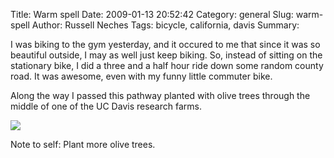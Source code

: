 Title: Warm spell
Date: 2009-01-13 20:52:42
Category: general
Slug: warm-spell
Author: Russell Neches
Tags: bicycle, california, davis
Summary: 


I was biking to the gym yesterday, and it occured to me that since it
was so beautiful outside, I may as well just keep biking. So, instead of
sitting on the stationary bike, I did a three and a half hour ride down
some random county road. It was awesome, even with my funny little
commuter bike.

Along the way I passed this pathway planted with olive trees through the
middle of one of the UC Davis research farms.

![](http://vort.org/media/images/davis-olives.jpg)

Note to self: Plant more olive trees.

